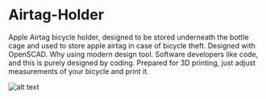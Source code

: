 # Airtag-Holder
Apple Airtag bicycle holder, designed to be stored underneath the bottle cage and used to store apple airtag in case of bicycle theft. Designed with OpenSCAD. Why using modern design tool. Software developers like code, and this is purely designed by coding. Prepared for 3D printing, just adjust measurements of your bicycle and print it. 

![alt text](https://github.com/[markozivanic]/[Airtag-Holder]/Blob/[Main]/Image.jpeg?raw=true)
